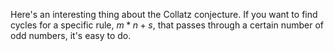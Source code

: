 Here's an interesting thing about the Collatz conjecture. If you want to find cycles for a specific rule, $m * n + s$, that passes through a certain number of odd numbers, it's easy to do. 
